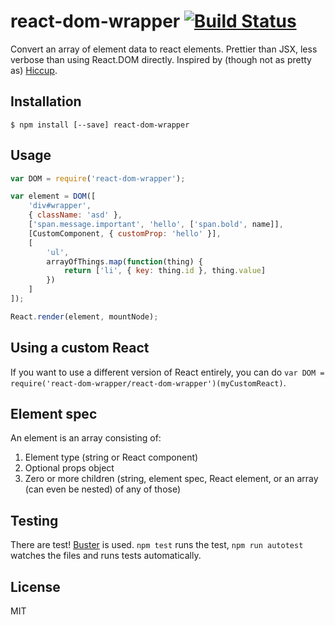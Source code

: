 # react-dom-wrapper [![Build Status](https://travis-ci.org/arnemart/react-dom-wrapper.svg?branch=master)](https://travis-ci.org/arnemart/react-dom-wrapper)

Convert an array of element data to react elements. Prettier than JSX, less verbose than using React.DOM directly. Inspired by (though not as pretty as) [Hiccup](https://github.com/weavejester/hiccup).

Installation
------------

```
$ npm install [--save] react-dom-wrapper
```

Usage
-----

```javascript
var DOM = require('react-dom-wrapper');

var element = DOM([
    'div#wrapper',
    { className: 'asd' },
    ['span.message.important', 'hello', ['span.bold', name]],
    [CustomComponent, { customProp: 'hello' }],
    [
        'ul',
        arrayOfThings.map(function(thing) {
            return ['li', { key: thing.id }, thing.value]
        })
    ]
]);

React.render(element, mountNode);
```

Using a custom React
-----------------------

If you want to use a different version of React entirely, you can do `var DOM = require('react-dom-wrapper/react-dom-wrapper')(myCustomReact)`.

Element spec
------------

An element is an array consisting of:

1. Element type (string or React component)
2. Optional props object
3. Zero or more children (string, element spec, React element, or an array (can even be nested) of any of those)

Testing
-------

There are test! [Buster](http://busterjs.org) is used. `npm test` runs the test, `npm run autotest` watches the files and runs tests automatically.

License
-------

MIT
